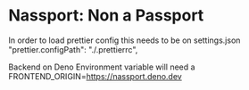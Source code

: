 # Nassport: Non a Passport

In order to load prettier config this needs to be on settings.json
"prettier.configPath": "./.prettierrc",

Backend on Deno Environment variable will need a FRONTEND_ORIGIN=https://nassport.deno.dev
